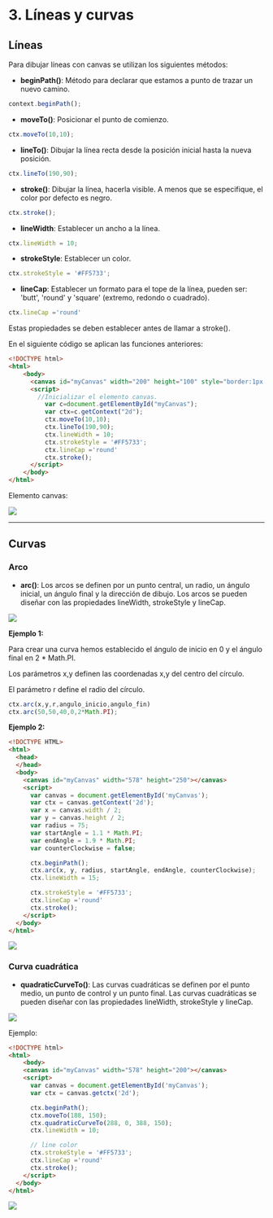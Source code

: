 # 3. Líneas y curvas

## Líneas

Para dibujar líneas con canvas se utilizan los siguientes métodos:

- **beginPath()**: Método para declarar que estamos a punto de trazar un nuevo camino.

```javascript
context.beginPath();
```

- **moveTo()**: Posicionar el punto de comienzo.

```javascript
ctx.moveTo(10,10);
```

- **lineTo()**: Dibujar la línea recta desde la posición inicial hasta la nueva posición.

```javascript
ctx.lineTo(190,90);
```

- **stroke()**: Dibujar la línea, hacerla visible. A menos que se especifique, el color por defecto es negro.

```javascript
ctx.stroke();
```

- **lineWidth**: Establecer un ancho a la línea.

```javascript
ctx.lineWidth = 10;
```

- **strokeStyle**: Establecer un color.

```javascript
ctx.strokeStyle = '#FF5733';
```

- **lineCap**: Establecer un formato para el tope de la línea, pueden ser: 'butt', 'round' y 'square' (extremo, redondo o cuadrado).

```javascript
ctx.lineCap ='round'
```

Estas propiedades se deben establecer antes de llamar a stroke().

En el siguiente código se aplican las funciones anteriores:

```html
<!DOCTYPE html>
<html>
    <body>
      <canvas id="myCanvas" width="200" height="100" style="border:1px solid #d3d3d3;">
      <script>
        //Inicializar el elemento canvas.
          var c=document.getElementById("myCanvas");
          var ctx=c.getContext("2d");
          ctx.moveTo(10,10);
          ctx.lineTo(190,90);
          ctx.lineWidth = 10;
          ctx.strokeStyle = '#FF5733';
          ctx.lineCap ='round'
          ctx.stroke();
      </script>
    </body>
</html>
```

Elemento canvas:

![](https://s17.postimg.org/apm05d5kf/linea_canvas.png)

------------

## Curvas

### Arco

- **arc()**: Los arcos se definen por un punto central, un radio, un ángulo inicial, un ángulo final y la dirección de dibujo. Los arcos se pueden diseñar con las propiedades lineWidth, strokeStyle y lineCap.

![](http://www.html5canvastutorials.com/demos/tutorials/html5-canvas-arcs/html5-canvas-arcs-diagram.png)

**Ejemplo 1:**

Para crear una curva hemos establecido el ángulo de inicio en 0 y el ángulo final en 2 * Math.PI.

Los parámetros x,y definen las coordenadas x,y del centro del círculo.

El parámetro r define el radio del círculo.

```javascript
ctx.arc(x,y,r,angulo_inicio,angulo_fin)
ctx.arc(50,50,40,0,2*Math.PI);
```

**Ejemplo 2:**

```html
<!DOCTYPE HTML>
<html>
  <head>
  </head>
  <body>
    <canvas id="myCanvas" width="578" height="250"></canvas>
    <script>
      var canvas = document.getElementById('myCanvas');
      var ctx = canvas.getContext('2d');
      var x = canvas.width / 2;
      var y = canvas.height / 2;
      var radius = 75;
      var startAngle = 1.1 * Math.PI;
      var endAngle = 1.9 * Math.PI;
      var counterClockwise = false;

      ctx.beginPath();
      ctx.arc(x, y, radius, startAngle, endAngle, counterClockwise);
      ctx.lineWidth = 15;

      ctx.strokeStyle = '#FF5733';
      ctx.lineCap ='round'
      ctx.stroke();
    </script>
  </body>
</html>
```

![](https://s15.postimg.org/4qa3wn0vv/arco.png)

### Curva cuadrática

- **quadraticCurveTo()**: Las curvas cuadráticas se definen por el punto medio, un punto de control y un punto final. Las curvas cuadráticas se pueden diseñar con las propiedades lineWidth, strokeStyle y lineCap.

![](http://www.html5canvastutorials.com/demos/tutorials/html5-canvas-quadratic-curves/html5-canvas-quadratic-curves-diagram.png)

Ejemplo:

```html
<!DOCTYPE html>
<html>
    <body>
    <canvas id="myCanvas" width="578" height="200"></canvas>
    <script>
      var canvas = document.getElementById('myCanvas');
      var ctx = canvas.getctx('2d');

      ctx.beginPath();
      ctx.moveTo(188, 150);
      ctx.quadraticCurveTo(288, 0, 388, 150);
      ctx.lineWidth = 10;

      // line color
      ctx.strokeStyle = '#FF5733';
      ctx.lineCap ='round'
      ctx.stroke();
    </script>
  </body>
</html>
```

![](https://s17.postimg.org/3wuov6ngf/cuadratica.png)
